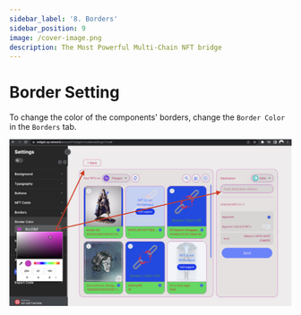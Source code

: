 ```yaml
---
sidebar_label: '8. Borders'
sidebar_position: 9
image: /cover-image.png
description: The Most Powerful Multi-Chain NFT bridge
---
```


# Border Setting

To change the color of the components' borders, change the `Border Color` in the `Borders` tab.

![NFT Cards](../static/img/../../../static/img/widget/11.png)